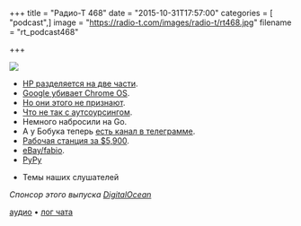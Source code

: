 +++
title = "Радио-Т 468"
date = "2015-10-31T17:57:00"
categories = [ "podcast",]
image = "https://radio-t.com/images/radio-t/rt468.jpg"
filename = "rt_podcast468"

+++

![](https://radio-t.com/images/radio-t/rt468.jpg)

* [HP разделяется на две части](http://www.apnewsarchive.com/2015/Pioneering-tech-giant-Hewlett-Packard-is-splitting-in-2-this-weekend/id-79e4eba216504051972b89).
* [Google убивает Chrome OS](http://www.theverge.com/2015/10/29/9639950/google-combining-android-chromeos-report).
* [Но они этого не признают](http://www.theverge.com/2015/10/30/9641952/google-chrome-os-not-dead-hiroshi-lockheimer).
* [Что не так с аутсоурсингом](http://www.yegor256.com/2015/10/27/outsourcing-doesnt-work.html).
* Немного набросили на Go.
* А у Бобука теперь [есть канал в телеграмме](https://telegram.me/addmeto).
* [Рабочая станция за $5,900](http://mashable.com/2015/10/28/altwork-station-laying-down/).
* [eBay/fabio](https://github.com/eBay/fabio).
* [PyPy](http://morepypy.blogspot.com/2015/10/pypy-400-released-jit-with-simd.html)
- Темы наших слушателей

_Спонсор этого выпуска [DigitalOcean](https://www.digitalocean.com)_

[аудио](https://cdn.radio-t.com/rt_podcast468.mp3) • [лог чата](http://chat.radio-t.com/logs/radio-t-468.html)
<audio src="https://cdn.radio-t.com/rt_podcast468.mp3" preload="none"></audio>
